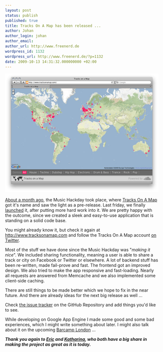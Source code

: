 ```yaml
---
layout: post
status: publish
published: true
title: Tracks On A Map has been released ...
author: Johan
author_login: johan
author_email:
author_url: http://www.freenerd.de
wordpress_id: 1132
wordpress_url: http://www.freenerd.de/?p=1132
date: 2009-10-13 14:31:32.000000000 +02:00
---
```

<img src="/assets/tracksonamap.jpg" alt="tracksonamap screenshot" title="tracksonamap screenshot"  class="aligncenter size-full wp-image-1135" />

<a href="http://www.freenerd.de/archives/2009/1112/">About a month ago</a>, the Music Hackday took place, where <a href="http://www.tracksonamap.com">Tracks On A Map</a> got it's name and saw the light as a pre-release. Last friday, we finally <a href="http://blog.soundcloud.com/2009/10/09/tracksonamap/">launched</a> it, after putting more hard work into it. We are pretty happy with the outcome, since we created a sleek and easy-to-use application that is standing on a solid code base.

You might already know it, but check it again at <a href="http://www.tracksonamap.com ">http://www.tracksonamap.com</a> and follow the Tracks On A Map account <a href="http://www.twitter.com/tracksonamap">on Twitter</a>.

Most of the stuff we have done since the Music Hackday was "<em>making it nice</em>". We included sharing functionality, meaning a user is able to share a track or city on Facebook or Twitter or elsewhere. A lot of backend stuff has been re-written, made fail-prove and fast. The frontend got an improved design. We also tried to make the app responsive and fast-loading. Nearly all requests are answered from Memcache and we also implemented some client-side caching.

There are still things to be made better which we hope to fix in the near future. And there are already ideas for the next big release as well ...

Check <a href="http://github.com/freenerd/SoundCloud-Map/issues">the issue tracker</a> on the GitHub Repository and add things you'd like to see.

While developing on Google App Engine I made some good and some bad experiences, which I might write something about later. I might also talk about it on the upcoming <a href="http://www.barcamplondon.org/">Barcamp London</a> ...

<em><strong>Thank you again to <a href="http://eric.wahlforss.com">Eric</a> and <a href="http://the-daily-mess.de">Katharina</a>, who both have a big share in making the project as great as it is today.</strong></em>
